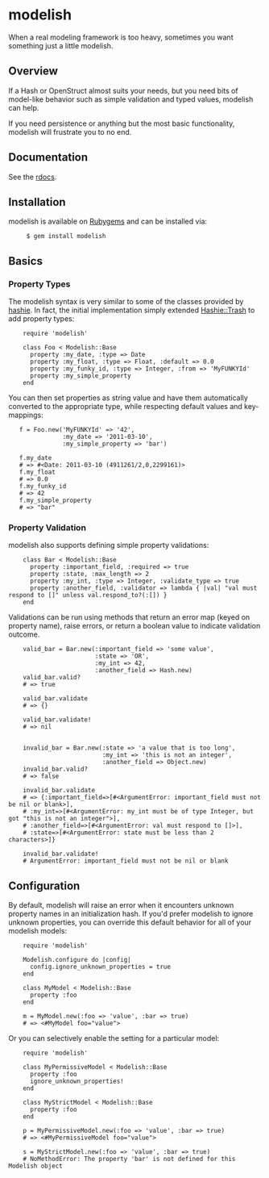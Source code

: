 # modelish #

When a real modeling framework is too heavy, sometimes you want something just 
a little modelish.

## Overview ##

If a Hash or OpenStruct almost suits your needs, but you need bits of 
model-like behavior such as simple validation and typed values, modelish can 
help.

If you need persistence or anything but the most basic functionality, modelish 
will frustrate you to no end.

## Documentation ##

See the [rdocs][docs].

## Installation ##

modelish is available on [Rubygems][rubygems] and can be installed via:

         $ gem install modelish

## Basics ##

### Property Types ###

The modelish syntax is very similar to some of the classes provided by 
[hashie]. In fact, the initial implementation simply extended 
[Hashie::Trash][trash] to add property types:

        require 'modelish'

        class Foo < Modelish::Base
          property :my_date, :type => Date
          property :my_float, :type => Float, :default => 0.0
          property :my_funky_id, :type => Integer, :from => 'MyFUNKYId'
          property :my_simple_property
        end

You can then set properties as string value and have them automatically 
converted to the appropriate type, while respecting default values and 
key-mappings:

       f = Foo.new('MyFUNKYId' => '42', 
                   :my_date => '2011-03-10', 
                   :my_simple_property => 'bar')

       f.my_date
       # => #<Date: 2011-03-10 (4911261/2,0,2299161)> 
       f.my_float
       # => 0.0 
       f.my_funky_id
       # => 42 
       f.my_simple_property
       # => "bar" 

### Property Validation ###

modelish also supports defining simple property validations:

        class Bar < Modelish::Base
          property :important_field, :required => true
          property :state, :max_length => 2
          property :my_int, :type => Integer, :validate_type => true
          property :another_field, :validator => lambda { |val| "val must respond to []" unless val.respond_to?(:[]) }
        end

Validations can be run using methods that return an error map (keyed on property name), raise errors, or return a boolean value to indicate validation outcome.

        valid_bar = Bar.new(:important_field => 'some value', 
                            :state => 'OR', 
                            :my_int => 42, 
                            :another_field => Hash.new)
        valid_bar.valid?
        # => true

        valid_bar.validate
        # => {}

        valid_bar.validate!
        # => nil


        invalid_bar = Bar.new(:state => 'a value that is too long',
                              :my_int => 'this is not an integer',
                              :another_field => Object.new)
        invalid_bar.valid?
        # => false

        invalid_bar.validate
        # => {:important_field=>[#<ArgumentError: important_field must not be nil or blank>],
        # :my_int=>[#<ArgumentError: my_int must be of type Integer, but got "this is not an integer">],
        # :another_field=>[#<ArgumentError: val must respond to []>], 
        # :state=>[#<ArgumentError: state must be less than 2 characters>]}

        invalid_bar.validate!
        # ArgumentError: important_field must not be nil or blank

## Configuration ##

By default, modelish will raise an error when it encounters unknown property names in an initialization hash. If you'd prefer modelish to ignore unknown properties, you can override this default behavior for all of your modelish models:

        require 'modelish'

        Modelish.configure do |config|
          config.ignore_unknown_properties = true
        end

        class MyModel < Modelish::Base
          property :foo
        end

        m = MyModel.new(:foo => 'value', :bar => true)
        # => <#MyModel foo="value">

Or you can selectively enable the setting for a particular model:

        require 'modelish'

        class MyPermissiveModel < Modelish::Base
          property :foo
          ignore_unknown_properties!
        end

        class MyStrictModel < Modelish::Base
          property :foo
        end

        p = MyPermissiveModel.new(:foo => 'value', :bar => true)
        # => <#MyPermissiveModel foo="value">

        s = MyStrictModel.new(:foo => 'value', :bar => true)
        # NoMethodError: The property 'bar' is not defined for this Modelish object

 [hashie]: https://github.com/intridea/hashie
 [trash]: http://rdoc.info/github/intridea/hashie/master/Hashie/Trash
 [rubygems]: https://rubygems.org/gems/modelish
 [docs]: http://rubydoc.info/gems/modelish

